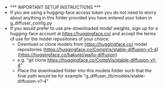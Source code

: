 - *** IMPORTANT SETUP INSTRUCTIONS ***
- If you are using a hugging-face access token you do not need to worry about anything in this folder provided you have entered your token in g_diffuser_config.py
- If you would prefer to use pre-downloaded model weights, sign up for a hugging-face account at https://huggingface.co/ and accept the terms of use for the model repositories of your choice:
	- Download or clone models from https://huggingface.co/ model repositories (https://huggingface.co/CompVis/stable-diffusion-v1-4) (https://huggingface.co/hakurei/waifu-diffusion)
	- e.g. "git clone https://huggingface.co/CompVis/stable-diffusion-v1-4"
	- Place the downloaded folder into this models folder such that the final path would be for example "g_diffuser_lib/models/stable-diffusion-v1-4"

